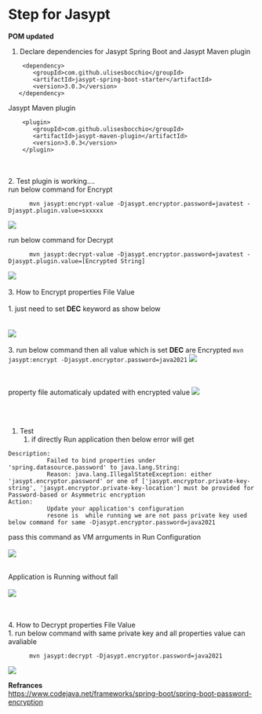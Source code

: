 #  Step for Jasypt
**POM updated**

1. Declare dependencies for Jasypt Spring Boot and Jasypt Maven plugin

```
    <dependency>
       <groupId>com.github.ulisesbocchio</groupId>
       <artifactId>jasypt-spring-boot-starter</artifactId>
       <version>3.0.3</version>
   </dependency>
   ````

Jasypt Maven plugin

```
    <plugin>
       <groupId>com.github.ulisesbocchio</groupId>
       <artifactId>jasypt-maven-plugin</artifactId>
       <version>3.0.3</version>
    </plugin>
````

<br></br>
2. Test plugin is working....<br>
   run below command for Encrypt<br>
```
      mvn jasypt:encrypt-value -Djasypt.encryptor.password=javatest -Djasypt.plugin.value=sxxxxx
```
![ ](img/plugin_test.png)<br>

run below command for Decrypt<br>
```
      mvn jasypt:decrypt-value -Djasypt.encryptor.password=javatest -Djasypt.plugin.value=[Encrypted String]
```
![ ](img/plugin_test-de.png)
<br></br>
3. How to Encrypt properties File Value<br>
   <br>
    1. just need to set <b>DEC</b> keyword as show below
       <br></br>   
       ![ ](img/pro_b4_encrypt.png)
       <br></br>
    3. run below command then all value which is set <b>DEC</b> are Encrypted
       ````
       mvn jasypt:encrypt -Djasypt.encryptor.password=java2021
       ````
       ![ ](img/pro_aftr_encrypt.png)

<br></br>
property file automaticaly updated with encrypted value
![ ](img/pro_updated_encrypt.png)

<br></br>
1. Test
   1. if directly Run application then below error will get

````
Description:
           Failed to bind properties under 'spring.datasource.password' to java.lang.String:
           Reason: java.lang.IllegalStateException: either 'jasypt.encryptor.password' or one of ['jasypt.encryptor.private-key-string', 'jasypt.encryptor.private-key-location'] must be provided for Password-based or Asymmetric encryption 
Action:
           Update your application's configuration
           resone is  while running we are not pass private key used below command for same -Djasypt.encryptor.password=java2021
 ````      

pass this command as VM arrguments in Run Configuration<br></br>
![ ](img/inteliji.png)<br></br>

Application is Running without fall
<br></br>
![ ](img/success.png)

<br></br>
4. How to Decrypt properties File Value<br>
    1. run below command with same private key and all properties value can avaliable  <br>
````
      mvn jasypt:decrypt -Djasypt.encryptor.password=java2021
 ````      
![ ](img/pro_aftr_decrypt.png)


**Refrances** <br>
https://www.codejava.net/frameworks/spring-boot/spring-boot-password-encryption